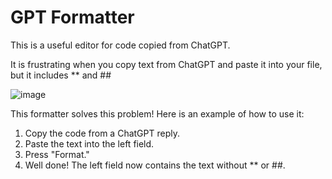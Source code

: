 # GPT Formatter
This is a useful editor for code copied from ChatGPT.

It is frustrating when you copy text from ChatGPT and paste it into your file, but it includes ** and ##

![image](https://github.com/user-attachments/assets/7b8209d7-7517-450d-ae25-8709b13b058c)

This formatter solves this problem! Here is an example of how to use it:
1. Copy the code from a ChatGPT reply.
2. Paste the text into the left field.
3. Press "Format."
4. Well done! The left field now contains the text without ** or ##.
